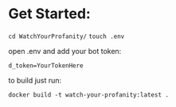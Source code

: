 # Get Started:
```cd WatchYourProfanity/```
```touch .env```

open .env and add your bot token:

```d_token=YourTokenHere```

to build just run:

```docker build -t watch-your-profanity:latest .```
